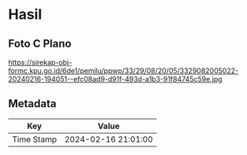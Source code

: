 # Hasil

## Foto C Plano

https://sirekap-obj-formc.kpu.go.id/6de1/pemilu/ppwp/33/29/08/20/05/3329082005022-20240216-194051--efc08ad9-d91f-493d-a1b3-91f84745c59e.jpg


## Metadata

| Key        | Value               |
| ---------- | ------------------- |
| Time Stamp | 2024-02-16 21:01:00 |




